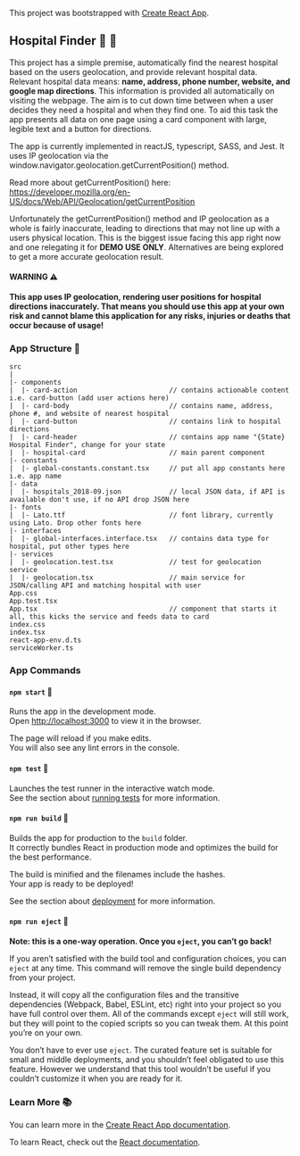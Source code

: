 This project was bootstrapped with [Create React App](https://github.com/facebook/create-react-app).

## Hospital Finder :hospital: :satellite:

This project has a simple premise, automatically find the nearest hospital based on the users geolocation, and provide relevant hospital data. Relevant hospital data means: **name, address, phone number, website, and google map directions**. This information is provided all automatically on visiting the webpage. The aim is to cut down time between when a user decides they need a hospital and when they find one. To aid this task the app presents all data on one page using a card component with large, legible text and a button for directions.

The app is currently implemented in reactJS, typescript, SASS, and Jest. It uses IP geolocation via the window.navigator.geolocation.getCurrentPosition() method.

Read more about getCurrentPosition() here: https://developer.mozilla.org/en-US/docs/Web/API/Geolocation/getCurrentPosition

Unfortunately the getCurrentPosition() method and IP geolocation as a whole is fairly inaccurate, leading to directions that may not line up with a users physical location. This is the biggest issue facing this app right now and one relegating it for **DEMO USE ONLY**. Alternatives are being explored to get a more accurate geolocation result.


#### WARNING :warning:
**This app uses IP geolocation, rendering user positions for hospital directions inaccurately. That means you should use this app at your own risk and cannot blame this application for any risks, injuries or deaths that occur because of usage!** 


### App Structure :ferris_wheel:

```
src
|
|- components
|  |- card-action                       // contains actionable content i.e. card-button (add user actions here)
|  |- card-body                         // contains name, address, phone #, and website of nearest hospital
|  |- card-button                       // contains link to hospital directions
|  |- card-header                       // contains app name "{State} Hospital Finder", change for your state
|  |- hospital-card                     // main parent component
|- constants
|  |- global-constants.constant.tsx     // put all app constants here i.e. app name
|- data
|  |- hospitals_2018-09.json            // local JSON data, if API is available don't use, if no API drop JSON here
|- fonts
|  |- Lato.ttf                          // font library, currently using Lato. Drop other fonts here
|- interfaces
|  |- global-interfaces.interface.tsx   // contains data type for hospital, put other types here
|- services
|  |- geolocation.test.tsx              // test for geolocation service
|  |- geolocation.tsx                   // main service for JSON/calling API and matching hospital with user
App.css
App.test.tsx
App.tsx                                 // component that starts it all, this kicks the service and feeds data to card
index.css
index.tsx
react-app-env.d.ts
serviceWorker.ts
```

### App Commands
#### `npm start` :runner:

Runs the app in the development mode.<br>
Open [http://localhost:3000](http://localhost:3000) to view it in the browser.

The page will reload if you make edits.<br>
You will also see any lint errors in the console.

#### `npm test` :pencil:

Launches the test runner in the interactive watch mode.<br>
See the section about [running tests](https://facebook.github.io/create-react-app/docs/running-tests) for more information.

#### `npm run build` :construction:

Builds the app for production to the `build` folder.<br>
It correctly bundles React in production mode and optimizes the build for the best performance.

The build is minified and the filenames include the hashes.<br>
Your app is ready to be deployed!

See the section about [deployment](https://facebook.github.io/create-react-app/docs/deployment) for more information.

#### `npm run eject` :arrow_up_small:

**Note: this is a one-way operation. Once you `eject`, you can’t go back!**

If you aren’t satisfied with the build tool and configuration choices, you can `eject` at any time. This command will remove the single build dependency from your project.

Instead, it will copy all the configuration files and the transitive dependencies (Webpack, Babel, ESLint, etc) right into your project so you have full control over them. All of the commands except `eject` will still work, but they will point to the copied scripts so you can tweak them. At this point you’re on your own.

You don’t have to ever use `eject`. The curated feature set is suitable for small and middle deployments, and you shouldn’t feel obligated to use this feature. However we understand that this tool wouldn’t be useful if you couldn’t customize it when you are ready for it.

### Learn More :books:

You can learn more in the [Create React App documentation](https://facebook.github.io/create-react-app/docs/getting-started).

To learn React, check out the [React documentation](https://reactjs.org/).
